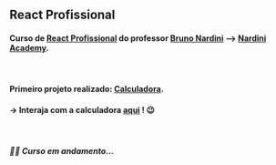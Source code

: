 ## React Profissional

#### Curso de [React Profissional](https://www.udemy.com/course/react-redux-profissional/) do professor [Bruno Nardini](https://www.linkedin.com/in/brunonardini/) --> [Nardini Academy](https://nardiniacademy.com/).

<br/>

#### Primeiro projeto realizado: [Calculadora](https://github.com/furtadomn/react-profissional/tree/master/calculadora).

#### -> Interaja com a calculadora [aqui](https://codepen.io/furtadomn/pen/ExXrpJG) ! :wink:

<br/>

##### :woman_technologist: Curso em andamento... 
